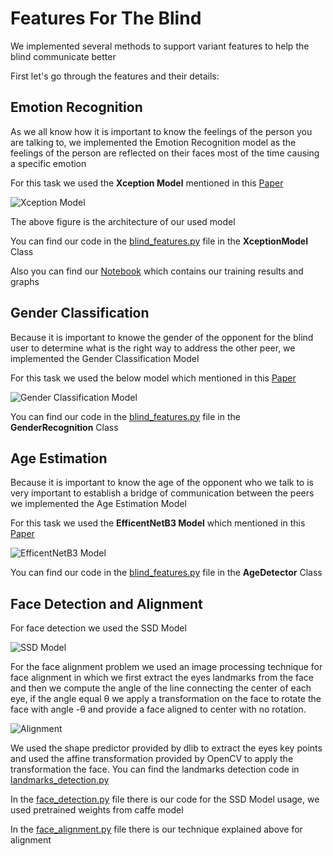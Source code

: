 # Features For The Blind
We implemented several methods to support variant features to help the blind communicate better

First let's go through the features and their details:

## Emotion Recognition
As we all know how it is important to know the feelings of the person you are talking to, we implemented the Emotion Recognition model as the feelings of the person
are reflected on their faces most of the time causing a specific emotion

For this task we used the **Xception Model** mentioned in this [Paper](https://arxiv.org/pdf/1710.07557.pdf)

![Xception Model](https://github.com/Hamiedamr/Wired/blob/master/GP_Blind_Features/pretrained_models/xception.png)

The above figure is the architecture of our used model

You can find our code in the [blind_features.py](https://github.com/Hamiedamr/Wired/blob/master/GP_Blind_Features/blind_features.py) file in the **XceptionModel** Class

Also you can find our [Notebook](https://colab.research.google.com/drive/1r6mADG4VRlZ-jiXRqM7Hrrr_XtQTFQiL?authuser=1) which contains our training results and graphs

## Gender Classification
Because it is important to knowe the gender of the opponent for the blind user to determine what is the right way to address the other peer, we implemented the
Gender Classification Model

For this task we used the below model which mentioned in this [Paper](https://www.cv-foundation.org/openaccess/content_cvpr_workshops_2015/W08/papers/Levi_Age_and_Gender_2015_CVPR_paper.pdf)

![Gender Classification Model](https://github.com/Hamiedamr/Wired/blob/master/GP_Blind_Features/pretrained_models/gender_net2.png)

You can find our code in the [blind_features.py](https://github.com/Hamiedamr/Wired/blob/master/GP_Blind_Features/blind_features.py) file in the **GenderRecognition** Class

## Age Estimation
Because it is important to know the age of the opponent who we talk to is very important to establish a bridge of communication between the peers we implemented the 
Age Estimation Model

For this task we used the **EfficentNetB3 Model** which mentioned in this [Paper](http://proceedings.mlr.press/v97/tan19a/tan19a.pdf)

![EfficentNetB3 Model](https://github.com/Hamiedamr/Wired/blob/master/GP_Blind_Features/pretrained_models/DEX_age2.png)

You can find our code in the [blind_features.py](https://github.com/Hamiedamr/Wired/blob/master/GP_Blind_Features/blind_features.py) file in the **AgeDetector** Class

## Face Detection and Alignment
For face detection we used the SSD Model

![SSD Model](https://github.com/Hamiedamr/Wired/blob/master/GP_Blind_Features/pretrained_models/res10_300x300_ssd_iter_140000.png)

For the face alignment problem we used an image processing technique for face alignment in which we first extract the eyes landmarks from the face and then we compute the angle of the line connecting the center of each eye, if the angle equal θ we apply a transformation on the face to rotate the face with angle -θ and provide a face aligned to center with no rotation. 

![Alignment](https://github.com/Hamiedamr/Wired/blob/master/GP_Blind_Features/pretrained_models/title_image_I9k7Tog.jpeg)

We used the shape predictor provided by dlib to extract the eyes key points and used the affine transformation provided by OpenCV to apply the transformation the face. You can find the landmarks detection code in [landmarks_detection.py](https://github.com/Hamiedamr/Wired/blob/master/GP_Blind_Features/landmarks_detection.py)

In the [face_detection.py](https://github.com/Hamiedamr/Wired/blob/master/GP_Blind_Features/face_detection.py) file there is our code for the SSD Model usage, we used pretrained weights from caffe model

In the [face_alignment.py](https://github.com/Hamiedamr/Wired/blob/master/GP_Blind_Features/face_alignment.py) file there is our technique explained above for alignment


